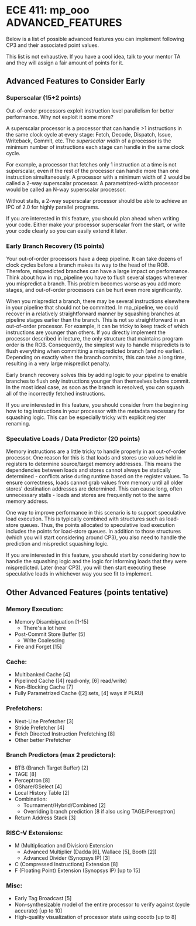 
# ECE 411: mp_ooo ADVANCED_FEATURES

Below is a list of possible advanced features you can implement following CP3 and their associated point values.

This list is not exhaustive. If you have a cool idea, talk to your mentor TA and they will assign a fair amount of points for it.

## Advanced Features to Consider Early

### Superscalar (15+2 points)

Out-of-order processors exploit instruction level parallelism for better performance. Why not exploit it some more?

A superscalar processor is a processor that can handle >1 instructions in the same clock cycle at every stage: Fetch, Decode, Dispatch, Issue, Writeback, Commit, etc. The *superscalar width* of a processor is the minimum number of instructions each stage can handle in the same clock cycle.

For example, a processor that fetches only 1 instruction at a time is not superscalar, even if the rest of the processor can handle more than one instruction simultaneously. A processor with a minimum width of 2 would be called a 2-way superscalar processor. A parametrized-width processor would be called an N-way superscalar processor.

Without stalls, a 2-way superscalar processor should be able to achieve an IPC of 2.0 for highly parallel programs.

If you are interested in this feature, you should plan ahead when writing your code. Either make your processor superscalar from the start, or write your code clearly so you can easily extend it later.

### Early Branch Recovery (15 points)

Your out-of-order processors have a deep pipeline. It can take dozens of clock cycles before a branch makes its way to the head of the ROB. Therefore,
mispredicted branches can have a large impact on performance. Think about how in mp_pipeline you have to flush several stages whenever you mispredict a branch. This problem becomes worse as you add more stages, and out-of-order processors can be hurt even more significantly. 

When you mispredict a branch, there may be several instructions elsewhere in your pipeline that should not be committed. In mp_pipeline, we could recover in a relatively straightforward manner by squashing branches at pipeline stages earlier than the branch. This is not so straightforward in an out-of-order processor. For example, it can be tricky to keep track of which instructions are younger than others. If you directly implement the processor described in lecture, the only structure that maintains program order is the ROB. Consequently, the simplest way to handle mispredicts is to flush everything when committing a mispredicted branch (and no earlier). Depending on exactly when the branch commits, this can take a long time, resulting in a very large mispredict penalty.

Early branch recovery solves this by adding logic to your pipeline to enable branches to flush only instructions younger than themselves before commit. In the most ideal case, as soon as the branch is resolved, you can squash all of the incorrectly fetched instructions. 

If you are interested in this feature, you should consider from the beginning how to tag instructions in your processor with the metadata necessary for squashing logic. This can be especially tricky with explicit register renaming.

### Speculative Loads / Data Predictor (20 points)

Memory instructions are a little tricky to handle properly in an out-of-order processor. One reason for this is that loads and stores use values held in registers to determine source/target memory addresses. This means the dependencies between loads and stores cannot always be statically determined - conflicts arise during runtime based on the register values. To ensure correctness, loads cannot grab values from memory until all older stores' destination addresses are determined. This can cause long, often unnecessary stalls - loads and stores are frequently not to the same memory address.

One way to improve performance in this scenario is to support speculative load execution. This is typically combined with structures such as load-store queues. Thus, the points allocated to speculative load execution includes the points for load-store queues. In addition to those structures (which you will start considering around CP3), you also need to handle the prediction and mispredict squashing logic. 

If you are interested in this feature, you should start by considering how to handle the squashing logic and the logic for informing loads that they were mispredicted. Later (near CP3), you will then start executing these speculative loads in whichever way you see fit to implement.

## Other Advanced Features (points tentative)

### Memory Execution:

- Memory Disambiguation [1-15]
  - There's a lot here
- Post-Commit Store Buffer [5]
  - Write Coalescing
- Fire and Forget [15]

### Cache:

- Multibanked Cache [4]
- Pipelined Cache ([4] read-only, [6] read/write)
- Non-Blocking Cache [7]
- Fully Parametrized Cache ([2] sets, [4] ways if PLRU)

### Prefetchers:

- Next-Line Prefetcher [3]
- Stride Prefetcher [4]
- Fetch Directed Instruction Prefetching [8]
- Other better Prefetcher

### Branch Predictors (max 2 predictors):

- BTB (Branch Target Buffer) [2]
- TAGE [8]
- Perceptron [8]
- GShare/GSelect [4]
- Local History Table [2]
- Combination:
  - Tournament/Hybrid/Combined [2]
  - Overriding branch prediction [8 if also using TAGE/Perceptron]
- Return Address Stack [3]

### RISC-V Extensions:

- M (Multiplication and Division) Extension
  - Advanced Multiplier (Dadda [6], Wallace [5], Booth [2])
  - Advanced Divider (Synopsys IP) [3]
- C (Compressed Instructions) Extension [8]
- F (Floating Point) Extension (Synopsys IP) [up to 15]

### Misc:

- Early Tag Broadcast [5]
- Non-synthesizable model of the entire processor to verify against (cycle accurate) [up to 10]
- High-quality visualization of processor state using cocotb [up to 8]